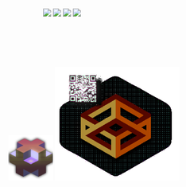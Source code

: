 <style>
    .link :hover {
  scale: 1.1;
}
.isoBlock{
    width: 90px;
}

.isoBlock :hover{
    scale: 1.2;
}
    

    </style>
<div style="padding: 5em">

[![](https://img.shields.io/badge/--blue?style=social&logo=LinkedIn)](https://www.linkedin.com/in/matthieufelker/)
[![](https://img.shields.io/badge/--blue?style=social&logo=Steam)](https://steamcommunity.com/id/CBNTC1/)
[![](https://img.shields.io/badge/--blue?style=social&logo=Twitter)](https://twitter.com/fattmelker)
[![](https://img.shields.io/badge/--blue?style=social&logo=Discord)](https://discordapp.com/users/globz#6294)
<br/>
</div>

<a href="#" class="link" ><img class="isoBlock" src="./public/isoBlock.png"></a>
<img src="./public/hex1gif.gif" style="width: 250px; text-align: center; margin: 0 auto;">
<script rel="./style/style.css" type="text/css"></script>




